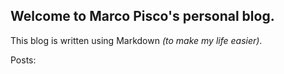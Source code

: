## Welcome to Marco Pisco's personal blog.
This blog is written using Markdown <i>(to make my life easier)</i>.

Posts:
